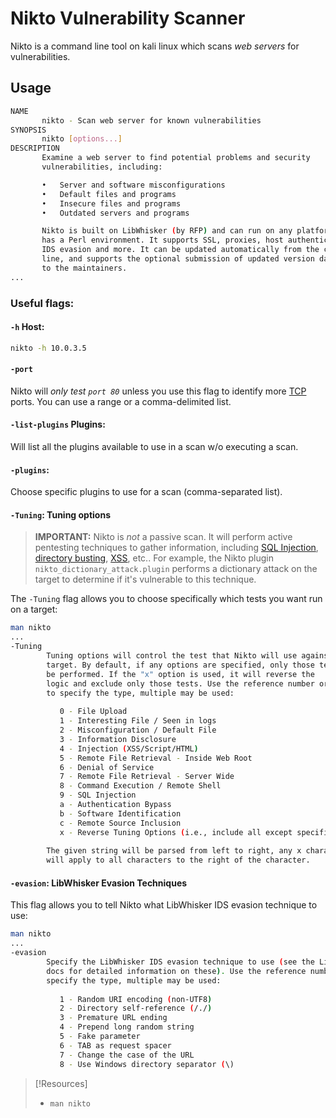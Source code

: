 
# Nikto Vulnerability Scanner
Nikto is a command line tool on kali linux which scans *web servers* for vulnerabilities.
## Usage
```bash
NAME
       nikto - Scan web server for known vulnerabilities
SYNOPSIS
       nikto [options...]
DESCRIPTION
       Examine a web server to find potential problems and security
       vulnerabilities, including:

       •   Server and software misconfigurations
       •   Default files and programs
       •   Insecure files and programs
       •   Outdated servers and programs

       Nikto is built on LibWhisker (by RFP) and can run on any platform which
       has a Perl environment. It supports SSL, proxies, host authentication,
       IDS evasion and more. It can be updated automatically from the command-
       line, and supports the optional submission of updated version data back
       to the maintainers.
...
```
### Useful flags:
#### `-h` Host:
```bash
nikto -h 10.0.3.5
```
#### `-port`
Nikto will *only test `port 80`* unless you use this flag to identify more [TCP](/networking/protocols/TCP.md) ports. You can use a range or a comma-delimited list.
#### `-list-plugins` Plugins:
Will list all the plugins available to use in a scan w/o executing a scan.
#### `-plugins`:
Choose specific plugins to use for a scan (comma-separated list).
#### `-Tuning`: Tuning options
> **IMPORTANT:** Nikto is *not* a passive scan. It will perform active pentesting techniques to gather information, including [SQL Injection](cybersecurity/TTPs/injection/SQL-injection.md), [directory busting](cybersecurity/TTPs/enumeration/directory-enumeration.md), [XSS](/cybersecurity/TTPs/injection/XSS.md), etc..
> For example, the Nikto plugin `nikto_dictionary_attack.plugin` performs a dictionary attack on the target to determine if it's vulnerable to this technique.

The `-Tuning` flag allows you to choose specifically which tests you want run on a target:
```bash
man nikto
...
-Tuning
        Tuning options will control the test that Nikto will use against a
        target. By default, if any options are specified, only those tests will
        be performed. If the "x" option is used, it will reverse the
        logic and exclude only those tests. Use the reference number or letter
	    to specify the type, multiple may be used:
	    
           0 - File Upload
           1 - Interesting File / Seen in logs
           2 - Misconfiguration / Default File
           3 - Information Disclosure
           4 - Injection (XSS/Script/HTML)
           5 - Remote File Retrieval - Inside Web Root
           6 - Denial of Service
           7 - Remote File Retrieval - Server Wide
           8 - Command Execution / Remote Shell
           9 - SQL Injection
           a - Authentication Bypass
           b - Software Identification
           c - Remote Source Inclusion
           x - Reverse Tuning Options (i.e., include all except specified)
           
        The given string will be parsed from left to right, any x characters
        will apply to all characters to the right of the character.
```
#### `-evasion`: LibWhisker Evasion Techniques
This flag allows you to tell Nikto what LibWhisker IDS evasion technique to use:
```bash
man nikto
...
-evasion
        Specify the LibWhisker IDS evasion technique to use (see the LibWhisker
        docs for detailed information on these). Use the reference number to
        specify the type, multiple may be used:
        
           1 - Random URI encoding (non-UTF8)
           2 - Directory self-reference (/./)
           3 - Premature URL ending
           4 - Prepend long random string
           5 - Fake parameter
           6 - TAB as request spacer
           7 - Change the case of the URL
           8 - Use Windows directory separator (\)
```

> [!Resources]
> - `man nikto`
